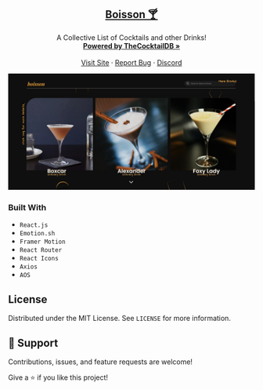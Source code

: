 <p align="center">
  <h2 align="center"> <a href="https://boisson.vercel.app" target="_blank">Boisson 🍸</a></h2>
  <p align="center">
    A Collective List of Cocktails and other Drinks!
    <br />
    <a href="https://www.thecocktaildb.com/api.php" target="_blank"><strong>Powered by TheCocktailDB »</strong></a>
    <br />
    <br />
    <a href="https://boisson.vercel.app">Visit Site</a>
    ·
    <a href="https://github.com/hyamero/boisson-ctdb/issues">Report Bug</a>
    ·
    <a href="https://dsc.bio/dale" target="_blank">Discord</a>
  </p>
</p>

![alt text](public/boisson.jpg)

### Built With
- `React.js`
- `Emotion.sh`
- `Framer Motion`
- `React Router`
- `React Icons`
- `Axios`
- `AOS`

<!-- LICENSE -->
## License

Distributed under the MIT License. See `LICENSE` for more information.



<!-- MARKDOWN LINKS & IMAGES -->
<!-- https://www.markdownguide.org/basic-syntax/#reference-style-links -->
[contributors-shield]: https://img.shields.io/github/contributors/hyamero/boisson-ctdb.svg?style=for-the-badge
[contributors-url]: https://github.com/hyamero/boisson-ctdb/graphs/contributors
[forks-shield]: https://img.shields.io/github/forks/othneildrew/Best-README-Template.svg?style=for-the-badge
[forks-url]: https://github.com/hyamero/boisson-ctdb/network/members
[stars-shield]: https://img.shields.io/github/stars/othneildrew/Best-README-Template.svg?style=for-the-badge
[stars-url]: https://github.com/hyamero/boisson-ctdb/stargazers
[issues-shield]: https://img.shields.io/github/issues/othneildrew/Best-README-Template.svg?style=for-the-badge
[issues-url]: https://github.com/hyamero/boisson-ctdb/issues
[license-shield]: https://img.shields.io/github/license/othneildrew/Best-README-Template.svg?style=for-the-badge
[license-url]: https://github.com/hyamero/boisson-ctdb/blob/master/LICENSE.txt
[linkedin-shield]: https://img.shields.io/badge/-LinkedIn-black.svg?style=for-the-badge&logo=linkedin&colorB=555
[linkedin-url]: https://linkedin.com/in/othneildrew
[product-screenshot]: images/screenshot.png

## 🤝 Support

Contributions, issues, and feature requests are welcome!

Give a ⭐️ if you like this project!
